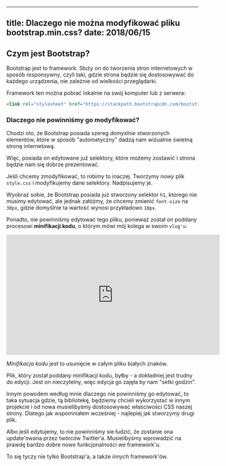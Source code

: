 ----
title: Dlaczego nie można modyfikować pliku bootstrap.min.css?
date: 2018/06/15
----

## Czym jest Bootstrap?

Bootstrap jest to framework. Służy on do tworzenia stron internetowych w sposób
*responsywny*, czyli taki, gdzie strona będzie się dostosowywać do każdego
urządzenia, nie zależnie od wielkości przeglądarki.

Framework ten można pobrać lokalnie na swój komputer lub z serwera:

```html
<link rel="stylesheet" href="https://stackpath.bootstrapcdn.com/bootstrap/4.1.1/css/bootstrap.min.css"/>
```

### Dlaczego nie powinniśmy go modyfikować?

Chodzi oto, że Bootstrap posiada szereg _domyślnie_ stworzonych elementów,
które w sposób "automatyczny" dadzą nam wizualnie świetną stronę internetową.

Więc, posiada on edytowane już selektory, które możemy zostawić
i strona będzie nam się dobrze prezentować.

Jeśli chcemy zmodyfikować, to robimy to inaczej. Tworzymy _nowy_ plik
`style.css` i modyfikujemy dane selektory. Nadpisujemy je.

Wyobraź sobie, że Bootstrap posiada już stworzony selektor `h1`, którego
nie musimy edytować, ale jednak załóżmy, że chcemy zmienić `font-size` na
`30px`, gdzie domyślnie ta wartość wynosi przykładowo `18px`.

Ponadto, nie powinniśmy edytować tego pliku, ponieważ został on poddany
procesowi **minifikacji kodu**, o którym mówi mój kolega w swoim `vlog'u`:

<iframe width="560" height="315" src="https://www.youtube.com/embed/8Mhvn2jImwI" frameborder="0" allow="autoplay; encrypted-media" allowfullscreen></iframe>

*Minifikacja kodu* jest to usunięcie w całym pliku białych znaków.

Plik, który został poddany minifikacji kodu, byłby - a dokładniej jest trudny
do edycji. Jest on nieczytelny, więc edycja go zajęła by nam "setki godzin".

Innym powodem według mnie dlaczego nie powinniśmy go edytować, to taka sytuacja
gdzie, tą bibliotekę, będziemy chcieli wykorzystać w innym projekcie i od nowa
musielibyśmy dostosowywać właściwości CSS naszej strony. Dlatego jak wspomniałem
wcześniej - najlepiej jak stworzymy drugi plik.

Albo jeśli edytujemy, to nie powinniśmy sie łudzić, że zostanie ona update'owana
przez twórców Twitter'a. Musielibyśmy wprowadzić na prawdę bardzo dobre
*nowe* funkcjonalności we framework'u.

To się tyczy nie tylko Bootstrap'a, a także _innych_ framework'ów.
